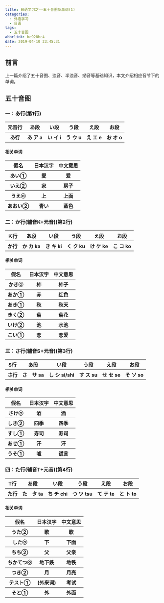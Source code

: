 ```yaml
---
title: 日语学习之——五十音图及单词(1)
categories:
  - 外语学习
  - 日语
tags:
  - 五十音图
abbrlink: bc928bc4
date: 2019-04-10 23:45:31
---
```


## 前言
上一篇介绍了五十音图、浊音、半浊音、拗音等基础知识，本文介绍相应音节下的单词。   


## 五十音图
###  一：あ行(第1行)
<table border="0"><tr><th>元音行</th><th>あ段</th><th>い段</th><th>う段</th><th>え段</th><th>お段</th></tr><tr><th>あ行</th><th>あ ア a</th><th>い イ i</th><th>う ウ u</th><th>え エ e</th><th>お オ o</th></tr></table>
    
<!--more-->
#### 相关单词  

<table border="0"><tr><th>假名</th><th>日本汉字</th><th>中文意思</th></tr><tr><th>あい①</th><th>愛</th><th>爱</th></tr><tr><th>いえ②</th><th>家</th><th>房子</th></tr><tr><th>うえ㉧</th><th>上</th><th>上面</th></tr><tr><th>あおい②</th><th>青い</th><th>蓝色</th></tr></table>    


###  二：か行(辅音K+元音)(第2行)
<table border="0"><tr><th>Ｋ行</th><th>あ段</th><th>い段</th><th>う段</th><th>え段</th><th>お段</th></tr><tr><th>か行</th><th>か カ ka</th><th>き キ ki</th><th>く ク ku</th><th>け ケ ke</th><th>こ コ ko</th></tr></table>    

#### 相关单词  

<table border="0"><tr><th>假名</th><th>日本汉字</th><th>中文意思</th></tr><tr><th>かき㉧</th><th>柿</th><th>柿子</th></tr><tr><th>あか①</th><th>赤</th><th>红色</th></tr><tr><th>あき①</th><th>秋</th><th>秋天</th></tr><tr><th>きく②</th><th>菊</th><th>菊花</th></tr><tr><th>いけ②</th><th>池</th><th>水池</th></tr><tr><th>こい①</th><th>恋</th><th>恋爱</th></tr></table>    

###  三：さ行(辅音S+元音)(第3行)
<table border="0"><tr><th>S行</th><th>あ段</th><th>い段</th><th>う段</th><th>え段</th><th>お段</th></tr><tr><th>さ行</th><th>さ　サ sa</th><th>し シ si/shi</th><th>す ス su</th><th>せ セ se</th><th>そ ソ so</th></tr></table>    

#### 相关单词  

<table border="0"><tr><th>假名</th><th>日本汉字</th><th>中文意思</th></tr><tr><th>さけ㉧</th><th>酒</th><th>酒</th></tr><tr><th>しき②</th><th>四季</th><th>四季</th></tr><tr><th>すし①</th><th>寿司</th><th>寿司</th></tr><tr><th>あせ①</th><th>汗</th><th>汗</th></tr><tr><th>うそ①</th><th>嘘</th><th>谎言</th></tr></table> 

###  四：た行(辅音T+元音)(第4行)
<table border="0"><tr><th>T行</th><th>あ段</th><th>い段</th><th>う段</th><th>え段</th><th>お段</th></tr><tr><th>た行</th><th>た　タ ta</th><th>ち チ chi</th><th>つ ツ tsu</th><th>て テ te</th><th>と ト to</th></tr></table>    

#### 相关单词  

<table border="0"><tr><th>假名</th><th>日本汉字</th><th>中文意思</th></tr><tr><th>うた②</th><th>歌</th><th>歌</th></tr><tr><th>した㉧</th><th>下</th><th>下面</th></tr><tr><th>ちち②</th><th>父</th><th>父亲</th></tr><tr><th>ちかてつ㉧</th><th>地下鉄</th><th>地铁</th></tr><tr><th>つき②</th><th>月</th><th>月亮</th></tr><tr><th>テスト①</th><th>(外来词)</th><th>考试</th></tr><tr><th>そと①</th><th>外</th><th>外面</th></tr></table> 